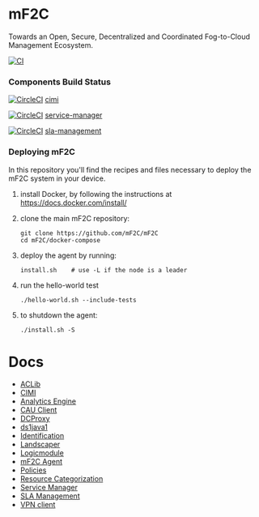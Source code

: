 # mF2C
Towards an Open, Secure, Decentralized and Coordinated Fog-to-Cloud Management Ecosystem.

[![CI](https://img.shields.io/travis/com/mF2C/mF2C?style=for-the-badge&logo=travis-ci&logoColor=white)](https://travis-ci.com/mF2C/mF2C)

### Components Build Status

[![CircleCI](https://circleci.com/gh/mF2C/cimi/tree/master.svg?style=svg)](https://circleci.com/gh/mF2C/cimi/tree/master) 
[cimi](https://github.com/mF2C/cimi) 

[![CircleCI](https://circleci.com/gh/mF2C/service-manager.svg?style=svg)](https://circleci.com/gh/mF2C/service-manager)
[service-manager](https://github.com/mF2C/service-manager) 

[![CircleCI](https://circleci.com/gh/mF2C/SlaManagement.svg?style=svg)](https://circleci.com/gh/mF2C/SlaManagement)
[sla-management](https://github.com/mF2C/SlaManagement) 

### Deploying mF2C
In this repository you'll find the recipes and files necessary to deploy the mF2C system in your device.


1. install Docker, by following the instructions at https://docs.docker.com/install/

2. clone the main mF2C repository:
      
    ```
    git clone https://github.com/mF2C/mF2C
    cd mF2C/docker-compose    
    ```

3. deploy the agent by running:
    
    
    `install.sh    # use -L if the node is a leader`

4. run the hello-world test
    
    `./hello-world.sh --include-tests`

5. to shutdown the agent:

    `./install.sh -S`

# Docs

 - [ACLib](./docs/aclib.html)
 - [CIMI](./docs/cimi.html)
 - [Analytics Engine](./docs/analytics_engine.html)
 - [CAU Client](./docs/cau_client.html)
 - [DCProxy](./docs/dcproxy.html)
 - [ds1java1](./docs/ds1java1.html)
 - [Identification](./docs/identification.html)
 - [Landscaper](./docs/landscaper.html)
 - [Logicmodule](./docs/logicmodule1.html)
 - [mF2C Agent](./docs/mf2c_agent.html)
 - [Policies](./docs/policies.html)
 - [Resource Categorization](./docs/resource-categorization.html)
 - [Service Manager](./docs/service_manager.html)
 - [SLA Management](./docs/sla_management.html)
 - [VPN client](./docs/vpnclient.html)

